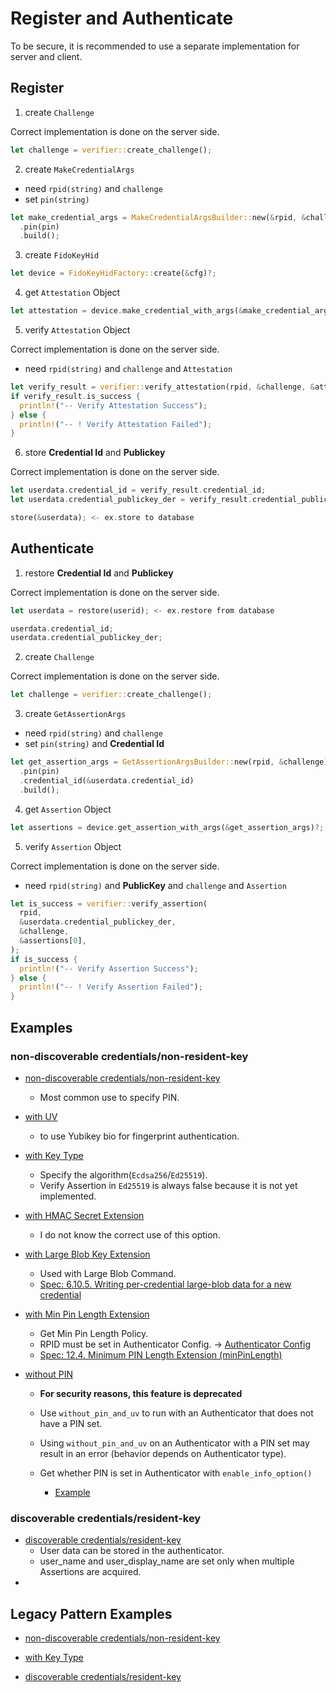 # Register and Authenticate

To be secure, it is recommended to use a separate implementation for server and client.



## Register

1. create `Challenge`

Correct implementation is done on the server side.

```rust
let challenge = verifier::create_challenge();
```

2. create `MakeCredentialArgs`

- need `rpid(string)` and `challenge`
- set `pin(string)`

```rust
let make_credential_args = MakeCredentialArgsBuilder::new(&rpid, &challenge)
  .pin(pin)
  .build();
```

3. create `FidoKeyHid`

```rust
let device = FidoKeyHidFactory::create(&cfg)?;
```

4. get `Attestation` Object

```rust
let attestation = device.make_credential_with_args(&make_credential_args)?;
```

5. verify `Attestation` Object

Correct implementation is done on the server side.

- need `rpid(string)` and `challenge` and `Attestation`

```rust
let verify_result = verifier::verify_attestation(rpid, &challenge, &attestation);
if verify_result.is_success {
  println!("-- Verify Attestation Success");
} else {
  println!("-- ! Verify Attestation Failed");
}
```

6. store **Credential Id** and **Publickey**

Correct implementation is done on the server side.

```rust
let userdata.credential_id = verify_result.credential_id;
let userdata.credential_publickey_der = verify_result.credential_publickey_der;

store(&userdata); <- ex.store to database
```

 

## Authenticate

1. restore **Credential Id** and **Publickey**

Correct implementation is done on the server side.

```rust
let userdata = restore(userid); <- ex.restore from database

userdata.credential_id;
userdata.credential_publickey_der;
```

2. create `Challenge`

Correct implementation is done on the server side.

```rust
let challenge = verifier::create_challenge();
```

3. create `GetAssertionArgs`

- need `rpid(string)` and `challenge`
- set `pin(string)`  and **Credential Id**

```rust
let get_assertion_args = GetAssertionArgsBuilder::new(rpid, &challenge)
  .pin(pin)
  .credential_id(&userdata.credential_id)
  .build();
```

4. get `Assertion` Object

```rust
let assertions = device.get_assertion_with_args(&get_assertion_args)?;
```

5. verify `Assertion` Object

Correct implementation is done on the server side.

- need `rpid(string)` and **PublicKey** and `challenge` and `Assertion`

```rust
let is_success = verifier::verify_assertion(
  rpid,
  &userdata.credential_publickey_der,
  &challenge,
  &assertions[0],
);
if is_success {
  println!("-- Verify Assertion Success");
} else {
  println!("-- ! Verify Assertion Failed");
}
```



## Examples

### non-discoverable credentials/non-resident-key

- [non-discoverable credentials/non-resident-key](https://github.com/gebogebogebo/ctap-hid-fido2/blob/0791003c87b5d36392868a26247fca0b36ed9d5c/examples/test-with-pin-non-rk/main.rs#L63-L114)
  - Most common use to specify PIN.
- [with UV](https://github.com/gebogebogebo/ctap-hid-fido2/blob/0791003c87b5d36392868a26247fca0b36ed9d5c/examples/test-with-pin-non-rk/main.rs#L116-L164)
  - to use Yubikey bio for fingerprint authentication.

- [with Key Type](https://github.com/gebogebogebo/ctap-hid-fido2/blob/0791003c87b5d36392868a26247fca0b36ed9d5c/examples/test-with-pin-non-rk/main.rs#L166-L223)
  - Specify the algorithm(`Ecdsa256`/`Ed25519`).
  - Verify Assertion in `Ed25519` is always false because it is not yet implemented.


- [with HMAC Secret Extension](https://github.com/gebogebogebo/ctap-hid-fido2/blob/c75db2d8cb83f28177ddc5d8455310ada1ba03f3/examples/test-with-pin-non-rk/main.rs#L229-L312)
  - I do not know the correct use of this option.
- [with Large Blob Key Extension](https://github.com/gebogebogebo/ctap-hid-fido2/blob/c75db2d8cb83f28177ddc5d8455310ada1ba03f3/examples/test-with-pin-non-rk/main.rs#L367-L452)

  - Used with Large Blob Command.
  - [Spec: 6.10.5. Writing per-credential large-blob data for a new credential](https://fidoalliance.org/specs/fido-v2.1-ps-20210615/fido-client-to-authenticator-protocol-v2.1-ps-20210615.html#writing-per-credential-data)

- [with Min Pin Length Extension](https://github.com/gebogebogebo/ctap-hid-fido2/blob/c75db2d8cb83f28177ddc5d8455310ada1ba03f3/examples/test-with-pin-non-rk/main.rs#L454-L487)

  - Get Min Pin Length Policy.
  - RPID must be set in Authenticator Config. → [Authenticator Config](README_Authenticator_Config.md)
  - [Spec: 12.4. Minimum PIN Length Extension (minPinLength)](https://fidoalliance.org/specs/fido-v2.1-ps-20210615/fido-client-to-authenticator-protocol-v2.1-ps-20210615.html#sctn-minpinlength-extension)

- [without PIN](https://github.com/gebogebogebo/ctap-hid-fido2/blob/0791003c87b5d36392868a26247fca0b36ed9d5c/examples/test-with-pin-non-rk/main.rs#L282-L333)

  - **For security reasons, this feature is deprecated**

  - Use `without_pin_and_uv` to run with an Authenticator that does not have a PIN set.

  - Using `without_pin_and_uv` on an Authenticator with a PIN set may result in an error (behavior depends on Authenticator type).

  - Get whether PIN is set in Authenticator with `enable_info_option()`
    - [Example](https://github.com/gebogebogebo/ctap-hid-fido2/blob/0791003c87b5d36392868a26247fca0b36ed9d5c/examples/get-info/main.rs#L44-L49)

### discoverable credentials/resident-key

- [discoverable credentials/resident-key](https://github.com/gebogebogebo/ctap-hid-fido2/blob/0791003c87b5d36392868a26247fca0b36ed9d5c/examples/test-with-pin-rk/main.rs#L49-L113)
  - User data can be stored in the authenticator.
  - user_name and user_display_name are set only when multiple Assertions are acquired.
- 



## Legacy Pattern Examples

- [non-discoverable credentials/non-resident-key](https://github.com/gebogebogebo/ctap-hid-fido2/blob/0791003c87b5d36392868a26247fca0b36ed9d5c/examples/test-with-pin-non-rk/main.rs#L352-L394)


- [with Key Type](https://github.com/gebogebogebo/ctap-hid-fido2/blob/0791003c87b5d36392868a26247fca0b36ed9d5c/examples/test-with-pin-non-rk/main.rs#L396-L444)

- [discoverable credentials/resident-key](https://github.com/gebogebogebo/ctap-hid-fido2/blob/0791003c87b5d36392868a26247fca0b36ed9d5c/examples/test-with-pin-rk/main.rs#L125-L183)



